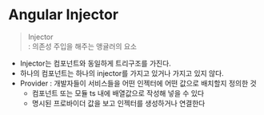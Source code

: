 # Angular Injector

 > Injector  
 > : 의존성 주입을 해주는 앵귤러의 요소

- Injector는 컴포넌트와 동일하게 트리구조를 가진다.
- 하나의 컴포넌트는 하나의 injector를 가지고 있거나 가지고 있지 않다.
- Provider : 개발자들이 서비스들을 어떤 인젝터에 어떤 값으로 배치할지 정의한 것
  - 컴포넌트 또는 모듈 ts 내에 배열값으로 작성해 넣을 수 있다
  - 명시된 프로바이더 값을 보고 인젝터를 생성하거나 연결한다

